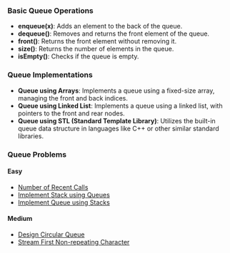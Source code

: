 ### Basic Queue Operations
- **enqueue(x)**: Adds an element to the back of the queue.
- **dequeue()**: Removes and returns the front element of the queue.
- **front()**: Returns the front element without removing it.
- **size()**: Returns the number of elements in the queue.
- **isEmpty()**: Checks if the queue is empty.

### Queue Implementations
- **Queue using Arrays**: Implements a queue using a fixed-size array, managing the front and back indices.
- **Queue using Linked List**: Implements a queue using a linked list, with pointers to the front and rear nodes.
- **Queue using STL (Standard Template Library)**: Utilizes the built-in queue data structure in languages like C++ or other similar standard libraries.

### Queue Problems
#### Easy
- [Number of Recent Calls](https://leetcode.com/problems/number-of-recent-calls/description/)
- [Implement Stack using Queues](https://leetcode.com/problems/implement-stack-using-queues/description/)
- [Implement Queue using Stacks](https://leetcode.com/problems/implement-queue-using-stacks/description/)

#### Medium
- [Design Circular Queue](https://leetcode.com/problems/design-circular-queue/description/)
- [Stream First Non-repeating Character](https://www.geeksforgeeks.org/problems/first-non-repeating-character-in-a-stream1216/1)